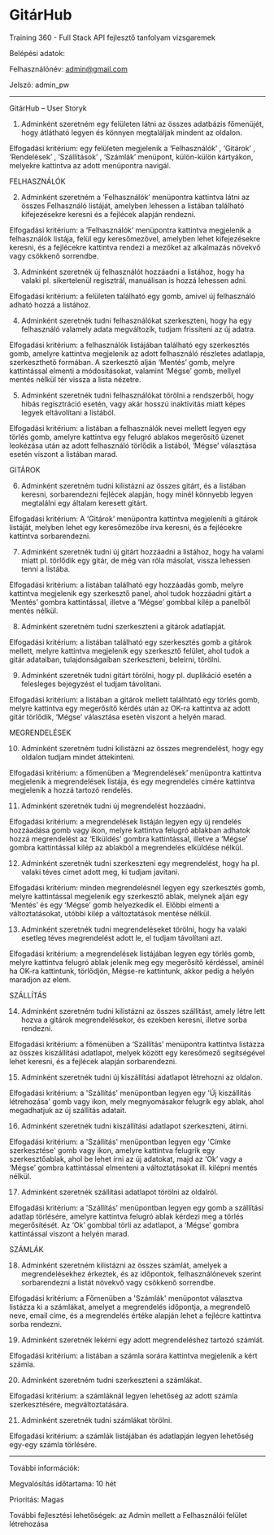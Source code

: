 # GitárHub

Training 360 - Full Stack API fejlesztő tanfolyam vizsgaremek

Belépési adatok:

Felhasználónév: admin@gmail.com

Jelszó: admin_pw

_______________________________

GitárHub – User Storyk

1.	Adminként szeretném egy felületen látni az összes adatbázis főmenüjét, hogy átlátható legyen és könnyen megtaláljak mindent az oldalon.

Elfogadási kritérium: egy felületen megjelenik a ‘Felhasználók’ , ‘Gitárok’ ,  ‘Rendelések’ , ‘Szállítások’ , ‘Számlák’  menüpont, külön-külön kártyákon, melyekre kattintva az adott menüpontra navigál.

FELHASZNÁLÓK

2.	Adminként szeretném a ‘Felhasználók’ menüpontra kattintva látni az összes Felhasználó listáját, amelyben lehessen  a listában található kifejezésekre keresni és a fejlécek alapján rendezni.

Elfogadási kritérium: a ‘Felhasználók’ menüpontra kattintva megjelenik a felhasználók listája, felül egy keresőmezővel, amelyben lehet kifejezésekre keresni, és a fejlécekre kattintva rendezi a mezőket az alkalmazás növekvő vagy csökkenő sorrendbe.

3.	Adminként szeretnék új felhasználót hozzáadni a listához, hogy ha valaki pl. sikertelenül regisztrál, manuálisan is hozzá lehessen adni.

Elfogadási kritérium: a felületen található egy gomb, amivel új felhasználó adható hozzá a listához.

4.	Adminként szeretnék tudni felhasználókat szerkeszteni, hogy ha egy felhasználó valamely adata megváltozik, tudjam frissíteni az új adatra.

Elfogadási kritérium: a felhasználók listájában található egy szerkesztés gomb, amelyre kattintva megjelenik az adott felhasználó részletes adatlapja, szerkeszthető formában. A szerkesztő alján ‘Mentés’ gomb, melyre kattintással elmenti a módosításokat, valamint ‘Mégse’ gomb, mellyel mentés nélkül tér vissza a lista nézetre.

5.	Adminként szeretnék tudni felhasználókat törölni a rendszerből, hogy hibás regisztráció esetén, vagy akár hosszú inaktivitás miatt képes legyek eltávolítani a listából.

Elfogadási kritérium: a listában a felhasználók nevei mellett legyen egy törlés gomb, amelyre kattintva egy felugró ablakos megerősítő üzenet leokézása után az adott felhasználó törlődik a listából, ‘Mégse’ választása esetén viszont a listában marad.

GITÁROK

6.	Adminként szeretném tudni kilistázni az összes gitárt, és a listában keresni, sorbarendezni fejlécek alapján, hogy minél könnyebb legyen megtalálni egy általam keresett gitárt.

Elfogadási kritérium: A ‘Gitárok’ menüpontra kattintva megjeleníti a gitárok listáját, melyben lehet egy keresőmezőbe írva keresni, és a fejlécekre kattintva sorbarendezni.

7.	Adminként szeretnék tudni új gitárt hozzáadni a listához, hogy ha valami miatt pl. törlődik egy gitár, de még van róla másolat, vissza lehessen tenni a listába.

Elfogadási kritérium:  a listában található egy hozzáadás gomb, melyre kattintva megjelenik egy szerkesztő panel, ahol tudok hozzáadni gitárt a ‘Mentés’ gombra kattintással, illetve a ‘Mégse’ gombbal kilép a panelből mentés nélkül.

8.	Adminként szeretném tudni szerkeszteni a gitárok adatlapját. 

Elfogadási kritérium: a listában található egy szerkesztés gomb a gitárok mellett, melyre kattintva megjelenik egy szerkesztő felület, ahol tudok a gitár adataiban, tulajdonságaiban szerkeszteni, beleírni, törölni.

9.	Adminként szeretnék tudni gitárt törölni, hogy pl. duplikáció esetén a felesleges bejegyzést el tudjam távolítani.

Elfogadási kritérium: a listában a gitárok mellett találhtató egy törlés gomb, melyre kattintva egy megerősítő kérdés után az OK-ra kattintva az adott gitár törlődik, ‘Mégse’ választása esetén viszont a helyén marad.

MEGRENDELÉSEK

10.	 Adminként szeretném tudni kilistázni az összes megrendelést, hogy egy oldalon tudjam mindet áttekinteni.

Elfogadási kritérium: a főmenüben a ‘Megrendelések’ menüpontra kattintva megjelenik a megrendelések listája, és egy megrendelés címére kattintva megjelenik a hozzá tartozó rendelés. 

11.	 Adminként szeretnék tudni új megrendelést hozzáadni.

Elfogadási kritérium: a megrendelések listáján legyen egy új rendelés hozzáadása gomb vagy ikon, melyre kattintva felugró ablakban adhatok hozzá megrendelést az ‘Elküldés’ gombra kattintással, illetve a ‘Mégse’ gombra kattintással kilép az ablakból a megrendelés elküldése nélkül.

12.	Adminként szeretnék tudni szerkeszteni egy megrendelést, hogy ha pl. valaki téves címet adott meg, ki tudjam javítani.

Elfogadási kritérium: minden megrendelésnél legyen egy szerkesztés gomb, melyre kattintással megjelenik egy szerkesztő ablak, melynek alján egy ‘Mentés’ és egy ‘Mégse’ gomb helyezkedik el. Előbbi elmenti a változtatásokat, utóbbi kilép a változtatások mentése nélkül.

13. Adminként szeretnék tudni megrendeléseket törölni, hogy ha valaki esetleg téves megrendelést adott le, el tudjam távolítani azt.

Elfogadási kritérium: a megrendelések listájában legyen egy törlés gomb, melyre kattintva felugró ablak jelenik meg egy megerősítő kérdéssel, aminél ha OK-ra kattintunk, törlődjön, Mégse-re kattintunk, akkor pedig a helyén maradjon az elem.

SZÁLLÍTÁS
   
14.	 Adminként szeretném tudni kilistázni az összes szállítást, amely létre lett hozva a gitárok megrendelésekor, és ezekben keresni, illetve sorba rendezni.

Elfogadási kritérium: a főmenüben a ‘Szállítás’ menüpontra kattintva listázza az összes kiszállítási adatlapot, melyek között egy keresőmező segítségével lehet keresni, és a fejlécek alapján sorbarendezni.

15.	 Adminként szeretnék tudni új kiszállítási adatlapot létrehozni az oldalon.

Elfogadási kritérium: a 'Szállítás' menüpontban legyen egy 'Új kiszállítás létrehozása' gomb vagy ikon, mely megnyomásakor felugrik egy ablak, ahol megadhatjuk az új szállítás adatait.

16.	 Adminként szeretnék tudni kiszállítási adatlapot szerkeszteni, átírni.

Elfogadási kritérium: a 'Szállítás' menüpontban legyen egy 'Címke szerkesztése' gomb vagy ikon, amelyre kattintva felugrik egy szerkesztőablak, ahol be lehet írni az új adatokat, majd az ‘Ok’ vagy a ‘Mégse’ gombra kattintással elmenteni a változtatásokat ill. kilépni mentés nélkül.

17.	 Adminként szeretnék szállítási adatlapot törölni az oldalról.

Elfogadási kritérium: a 'Szállítás' menüpontban legyen egy gomb a szállítási adatlap törlésére, amelyre kattintva felugró ablak kérdezi meg a törlés megerősítését. Az ‘Ok’ gombbal törli az adatlapot, a ‘Mégse’ gombra kattintással viszont a helyén marad.

SZÁMLÁK
      
18.	Adminként szeretném kilistázni az összes számlát, amelyek a megrendelésekhez érkeztek, és az időpontok, felhasználónevek szerint sorbarendezni a listát növekvő vagy csökkenő sorrendbe.

Elfogadási kritérium: a Főmenüben a 'Számlák' menüpontot választva listázza ki a számlákat, amelyet a megrendelés időpontja, a megrendelő neve, email címe, és a megrendelés értéke alapján lehet a fejlécre kattintva sorba rendezni.

19.	Adminként szeretnék lekérni egy adott megrendeléshez tartozó számlát.

Elfogadási kritérium: a listában a számla sorára kattintva megjelenik a kért számla.

20. Adminként szeretném tudni szerkeszteni a számlákat.

Elfogadási kritérium: a számláknál legyen lehetőség az adott számla szerkesztésére, megváltoztatására.

21. Adminként szeretnék tudni számlákat törölni.

Elfogadási kritérium: a számlák listájában és adatlapján legyen lehetőség egy-egy számla törlésére.

_______________________________

További információk:

Megvalósítás időtartama: 10 hét

Prioritás: Magas

További fejlesztési lehetőségek: az Admin mellett a Felhasználói felület létrehozása
